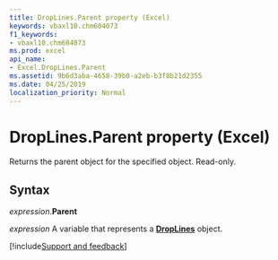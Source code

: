 ```yaml
---
title: DropLines.Parent property (Excel)
keywords: vbaxl10.chm604073
f1_keywords:
- vbaxl10.chm604073
ms.prod: excel
api_name:
- Excel.DropLines.Parent
ms.assetid: 9b6d3aba-4658-39b0-a2eb-b3f8b21d2355
ms.date: 04/25/2019
localization_priority: Normal
---
```



# DropLines.Parent property (Excel)

Returns the parent object for the specified object. Read-only.


## Syntax

_expression_.**Parent**

_expression_ A variable that represents a **[DropLines](excel.droplines(object).md)** object.




[!include[Support and feedback](~/includes/feedback-boilerplate.md)]